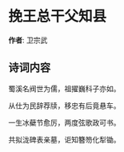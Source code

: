 # 挽王总干父知县

**作者**: 卫宗武

## 诗词内容

蜀溪名阀世为儒，祖擢巍科子亦如。

从仕为民辞荐牍，移忠有后竟悬车。

一生冰蘗节愈厉，两度弦歌政可书。

共拟泷碑表亲墓，讵知簪笏化犁锄。

